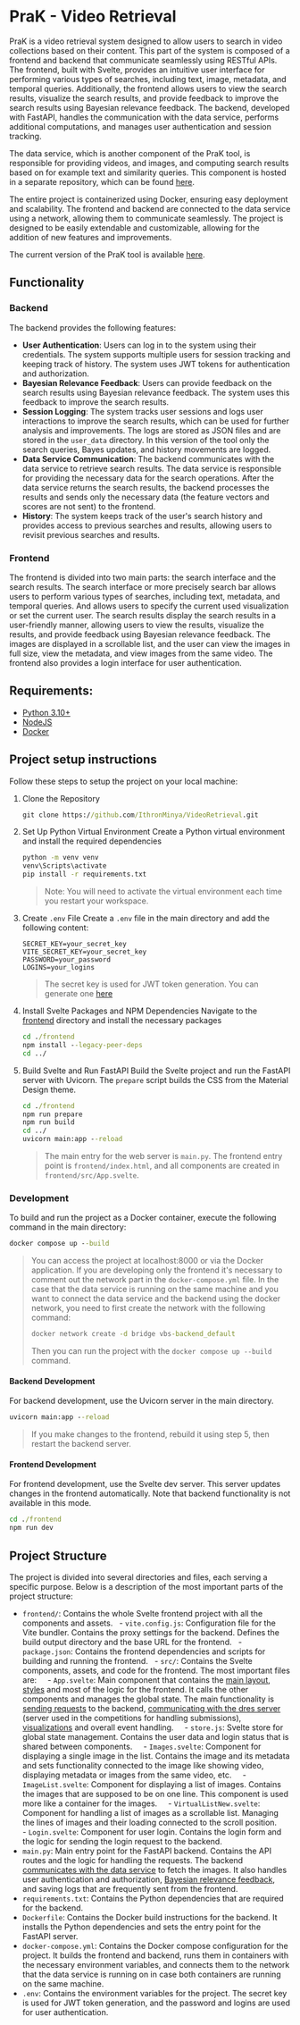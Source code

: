 # PraK - Video Retrieval
PraK is a video retrieval system designed to allow users to search in video collections based on their content. This part of the system is composed of a frontend and backend that communicate seamlessly using RESTful APIs. The frontend, built with Svelte, provides an intuitive user interface for performing various types of searches, including text, image, metadata, and temporal queries. Additionally, the frontend allows users to view the search results, visualize the search results, and provide feedback to improve the search results using Bayesian relevance feedback. The backend, developed with FastAPI, handles the communication with the data service, performs additional computations, and manages user authentication and session tracking. 

The data service, which is another component of the PraK tool, is responsible for providing videos, and images, and computing search results based on for example text and similarity queries. This component is hosted in a separate repository, which can be found [here](https://github.com/zuzavop/vbs-backend/tree/lsc2024).

The entire project is containerized using Docker, ensuring easy deployment and scalability. The frontend and backend are connected to the data service using a network, allowing them to communicate seamlessly. The project is designed to be easily extendable and customizable, allowing for the addition of new features and improvements.

The current version of the PraK tool is available [here](http://acheron.ms.mff.cuni.cz:42033/).

## Functionality
### Backend
The backend provides the following features:
- **User Authentication**: Users can log in to the system using their credentials. The system supports multiple users for session tracking and keeping track of history. The system uses JWT tokens for authentication and authorization.
- **Bayesian Relevance Feedback**: Users can provide feedback on the search results using Bayesian relevance feedback. The system uses this feedback to improve the search results.
- **Session Logging**: The system tracks user sessions and logs user interactions to improve the search results, which can be used for further analysis and improvements. The logs are stored as JSON files and are stored in the `user_data` directory. In this version of the tool only the search queries, Bayes updates, and history movements are logged.
- **Data Service Communication**: The backend communicates with the data service to retrieve search results. The data service is responsible for providing the necessary data for the search operations. After the data service returns the search results, the backend processes the results and sends only the necessary data (the feature vectors and scores are not sent) to the frontend.
- **History**: The system keeps track of the user's search history and provides access to previous searches and results, allowing users to revisit previous searches and results.

### Frontend
The frontend is divided into two main parts: the search interface and the search results. The search interface or more precisely search bar allows users to perform various types of searches, including text, metadata, and temporal queries. And allows users to specify the current used visualization or set the current user. The search results display the search results in a user-friendly manner, allowing users to view the results, visualize the results, and provide feedback using Bayesian relevance feedback. The images are displayed in a scrollable list, and the user can view the images in full size, view the metadata, and view images from the same video. The frontend also provides a login interface for user authentication.

## Requirements: 
 - [Python 3.10+](https://www.python.org/downloads/)
 - [NodeJS](https://nodejs.org/en)
 - [Docker](https://www.docker.com/)

## Project setup instructions
Follow these steps to setup the project on your local machine:
1. Clone the Repository
   ```cmd
   git clone https://github.com/IthronMinya/VideoRetrieval.git
   ```

2. Set Up Python Virtual Environment
   Create a Python virtual environment and install the required dependencies
   ```cmd
   python -m venv venv
   venv\Scripts\activate
   pip install -r requirements.txt
   ```
   > Note: You will need to activate the virtual environment each time you restart your workspace.
   
3. Create `.env` File 
   Create a `.env` file in the main directory and add the following content:
   ```env
   SECRET_KEY=your_secret_key
   VITE_SECRET_KEY=your_secret_key
   PASSWORD=your_password
   LOGINS=your_logins
   ```
   > The secret key is used for JWT token generation. You can generate one [here](https://randomkeygen.com/)

4. Install Svelte Packages and NPM Dependencies
   Navigate to the [frontend](./frontend/) directory and install the necessary packages
   ```cmd
   cd ./frontend
   npm install --legacy-peer-deps
   cd ../
   ```

5. Build Svelte and Run FastAPI
   Build the Svelte project and run the FastAPI server with Uvicorn. The `prepare` script builds the CSS from the Material Design theme.
   ```cmd
   cd ./frontend
   npm run prepare
   npm run build
   cd ../
   uvicorn main:app --reload
   ```
   > The main entry for the web server is `main.py`. The frontend entry point is `frontend/index.html`, and all components are created in `frontend/src/App.svelte`.

### Development
To build and run the project as a Docker container, execute the following command in the main directory:
```cmd
docker compose up --build
```
> You can access the project at localhost:8000 or via the Docker application. If you are developing only the frontend it's necessary to comment out the network part in the `docker-compose.yml` file. In the case that the data service is running on the same machine and you want to connect the data service and the backend using the docker network, you need to first create the network with the following command:
> ```cmd
> docker network create -d bridge vbs-backend_default
> ```
> Then you can run the project with the `docker compose up --build` command.

#### Backend Development
For backend development, use the Uvicorn server in the main directory.

```cmd
uvicorn main:app --reload
```
> If you make changes to the frontend, rebuild it using step 5, then restart the backend server.

#### Frontend Development
For frontend development, use the Svelte dev server. This server updates changes in the frontend automatically. Note that backend functionality is not available in this mode.

```cmd
cd ./frontend
npm run dev
```

## Project Structure
The project is divided into several directories and files, each serving a specific purpose. Below is a description of the most important parts of the project structure:
- `frontend/`: Contains the whole Svelte frontend project with all the components and assets.
  - `vite.config.js`: Configuration file for the Vite bundler. Contains the proxy settings for the backend. Defines the build output directory and the base URL for the frontend.
  - `package.json`: Contains the frontend dependencies and scripts for building and running the frontend.
  - `src/`: Contains the Svelte components, assets, and code for the frontend. The most important files are:
    - `App.svelte`: Main component that contains the [main layout](https://github.com/IthronMinya/VideoRetrieval/blob/lsc2024/frontend/src/App.svelte#L1393), [styles](https://github.com/IthronMinya/VideoRetrieval/blob/lsc2024/frontend/src/App.svelte#L1636) and most of the logic for the frontend. It calls the other components and manages the global state. The main functionality is [sending requests](https://github.com/IthronMinya/VideoRetrieval/blob/lsc2024/frontend/src/App.svelte#L654) to the backend, [communicating with the dres server](https://github.com/IthronMinya/VideoRetrieval/blob/lsc2024/frontend/src/App.svelte#L142) (server used in the competitions for handling submissions), [visualizations](https://github.com/IthronMinya/VideoRetrieval/blob/lsc2024/frontend/src/App.svelte#L369) and overall event handling.
    - `store.js`: Svelte store for global state management. Contains the user data and login status that is shared between components.
    - `Images.svelte`: Component for displaying a single image in the list. Contains the image and its metadata and sets functionality connected to the image like showing video, displaying metadata or images from the same video, etc.
    - `ImageList.svelte`: Component for displaying a list of images. Contains the images that are supposed to be on one line. This component is used more like a container for the images.
    - `VirtualListNew.svelte`: Component for handling a list of images as a scrollable list. Managing the lines of images and their loading connected to the scroll position.
    - `Login.svelte`: Component for user login. Contains the login form and the logic for sending the login request to the backend.
  
- `main.py`: Main entry point for the FastAPI backend. Contains the API routes and the logic for handling the requests. The backend [communicates with the data service](https://github.com/IthronMinya/VideoRetrieval/blob/lsc2024/main.py#L347) to fetch the images. It also handles user authentication and authorization, [Bayesian relevance feedback](https://github.com/IthronMinya/VideoRetrieval/blob/lsc2024/main.py#L418), and saving logs that are frequently sent from the frontend.
- `requirements.txt`: Contains the Python dependencies that are required for the backend.
- `Dockerfile`: Contains the Docker build instructions for the backend. It installs the Python dependencies and sets the entry point for the FastAPI server.
- `docker-compose.yml`: Contains the Docker compose configuration for the project. It builds the frontend and backend, runs them in containers with the necessary environment variables, and connects them to the network that the data service is running on in case both containers are running on the same machine.
- `.env`: Contains the environment variables for the project. The secret key is used for JWT token generation, and the password and logins are used for user authentication.
